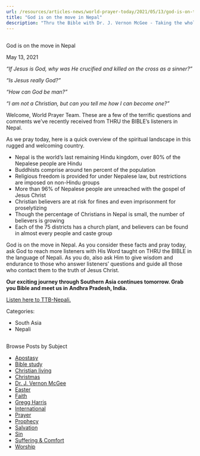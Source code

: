 ```yaml
---
url: /resources/articles-news/world-prayer-today/2021/05/13/god-is-on-the-move-in-nepal
title: "God is on the move in Nepal"
description: "Thru the Bible with Dr. J. Vernon McGee - Taking the whole Word to the whole world"
---
```







## 
 God is on the move in Nepal


May 13, 2021
![]()




*“If Jesus is God, why was He crucified and killed on the cross as a sinner?”*

*“Is Jesus really God?”*

*“How can God be man?”*

*“I am not a Christian, but can you tell me how I can become one?”*

Welcome, World Prayer Team. These are a few of the terrific questions and comments we’ve recently received from THRU the BIBLE’s listeners in Nepal.

As we pray today, here is a quick overview of the spiritual landscape in this rugged and welcoming country.

* Nepal is the world’s last remaining Hindu kingdom, over 80% of the Nepalese people are Hindu
* Buddhists comprise around ten percent of the population
* Religious freedom is provided for under Nepalese law, but restrictions are imposed on non-Hindu groups
* More than 96% of Nepalese people are unreached with the gospel of Jesus Christ
* Christian believers are at risk for fines and even imprisonment for proselytizing
* Though the percentage of Christians in Nepal is small, the number of believers is growing
* Each of the 75 districts has a church plant, and believers can be found in almost every people and caste group

God is on the move in Nepal. As you consider these facts and pray today, ask God to reach more listeners with His Word taught on THRU the BIBLE in the language of Nepali. As you do, also ask Him to give wisdom and endurance to those who answer listeners’ questions and guide all those who contact them to the truth of Jesus Christ. 

**Our exciting journey through Southern Asia continues tomorrow. Grab you Bible and meet us in** **Andhra Pradesh, India.**

[Listen here to TTB-Nepali.](https://ttb.twr.org/home/day,0610/language,NEP)



Categories: 


* South Asia
* Nepali









## 
 Browse Posts by Subject


* [Apostasy](/resources/articles-news/-in-tags/tags/Apostasy)
* [Bible study](/resources/articles-news/-in-tags/tags/Bible-study)
* [Christian living](/resources/articles-news/-in-tags/tags/Christian-living)
* [Christmas](/resources/articles-news/-in-tags/tags/Christmas)
* [Dr. J. Vernon McGee](/resources/articles-news/-in-tags/tags/Dr-J-Vernon-McGee)
* [Easter](/resources/articles-news/-in-tags/tags/easter)
* [Faith](/resources/articles-news/-in-tags/tags/Faith)
* [Gregg Harris](/resources/articles-news/-in-tags/tags/Gregg-Harris)
* [International](/resources/articles-news/-in-tags/tags/International)
* [Prayer](/resources/articles-news/-in-tags/tags/prayer)
* [Prophecy](/resources/articles-news/-in-tags/tags/Prophecy)
* [Salvation](/resources/articles-news/-in-tags/tags/Salvation)
* [Sin](/resources/articles-news/-in-tags/tags/sin)
* [Suffering & Comfort](/resources/articles-news/-in-tags/tags/Suffering-Comfort)
* [Worship](/resources/articles-news/-in-tags/tags/worship)






